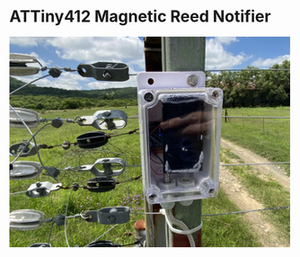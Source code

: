 # ATTiny412 Magnetic Reed Notifier

[<img src="img/IMG_6034-min.JPG" width="500"/>](img/IMG_6034-min.JPG)






